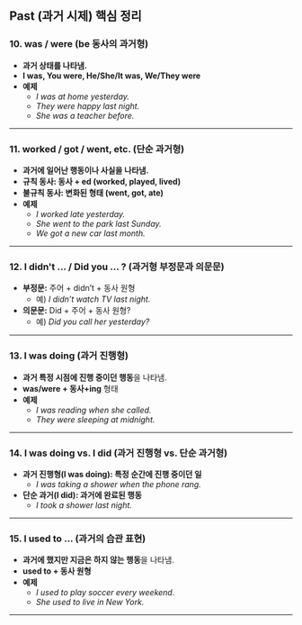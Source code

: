 ## **Past (과거 시제) 핵심 정리**

### **10. was / were (be 동사의 과거형)**

- **과거 상태를 나타냄.**
- **I was, You were, He/She/It was, We/They were**
- **예제**
  - _I was at home yesterday._
  - _They were happy last night._
  - _She was a teacher before._

---

### **11. worked / got / went, etc. (단순 과거형)**

- **과거에 일어난 행동이나 사실을 나타냄.**
- **규칙 동사: 동사 + ed (worked, played, lived)**
- **불규칙 동사: 변화된 형태 (went, got, ate)**
- **예제**
  - _I worked late yesterday._
  - _She went to the park last Sunday._
  - _We got a new car last month._

---

### **12. I didn't ... / Did you ... ? (과거형 부정문과 의문문)**

- **부정문:** 주어 + didn’t + 동사 원형
  - 예) _I didn’t watch TV last night._
- **의문문:** Did + 주어 + 동사 원형?
  - 예) _Did you call her yesterday?_

---

### **13. I was doing (과거 진행형)**

- **과거 특정 시점에 진행 중이던 행동**을 나타냄.
- **was/were + 동사+ing** 형태
- **예제**
  - _I was reading when she called._
  - _They were sleeping at midnight._

---

### **14. I was doing vs. I did (과거 진행형 vs. 단순 과거형)**

- **과거 진행형(I was doing): 특정 순간에 진행 중이던 일**
  - _I was taking a shower when the phone rang._
- **단순 과거(I did): 과거에 완료된 행동**
  - _I took a shower last night._

---

### **15. I used to ... (과거의 습관 표현)**

- **과거에 했지만 지금은 하지 않는 행동**을 나타냄.
- **used to + 동사 원형**
- **예제**
  - _I used to play soccer every weekend._
  - _She used to live in New York._

---
